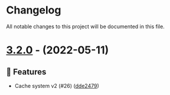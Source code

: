 # Changelog
All notable changes to this project will be documented in this file.

# [3.2.0](https://github.com/SpecteraLabs/npm-packages/compare/brawlstats@3.1.2...v3.2.0) - (2022-05-11)

## 🚀 Features

- Cache system v2 (#26) ([dde2479](https://github.com/Specteralabs/npm-packages/commit/dde24791c285d6ae04c5269151e0a4ba84351c85))